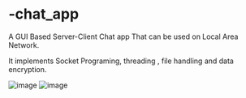 # -chat_app
A GUI Based Server-Client Chat app That can be used on Local Area Network.

It implements Socket Programing, threading , file handling and data encryption.

![image](https://user-images.githubusercontent.com/89046490/147076944-8f96cbec-428a-493b-8f92-7d494ee789fb.png)
![image](https://user-images.githubusercontent.com/89046490/147076834-16c544d2-a820-494a-9b0d-766a1bc9c46f.png)

